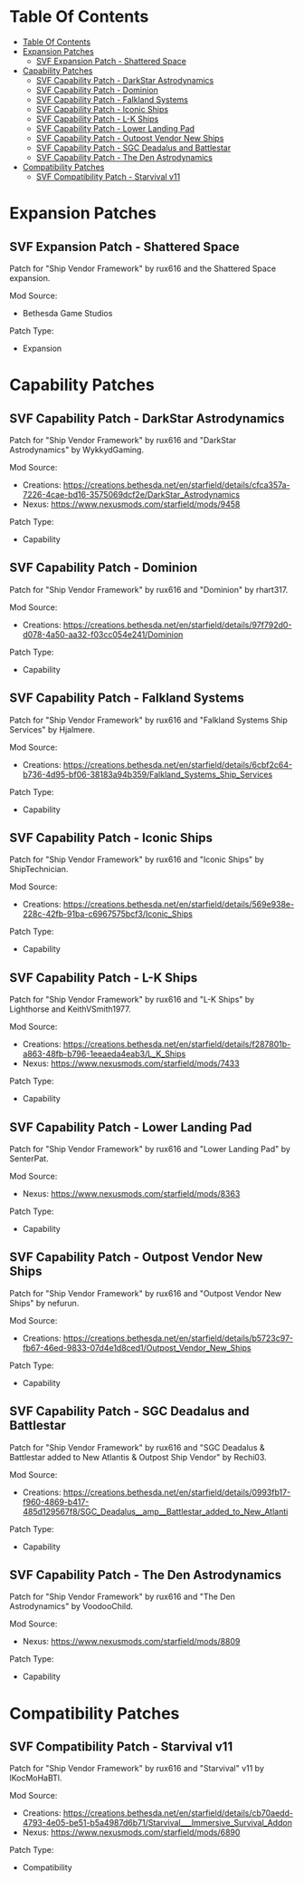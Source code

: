 Table Of Contents
=================
- [Table Of Contents](#table-of-contents)
- [Expansion Patches](#expansion-patches)
    - [SVF Expansion Patch - Shattered Space](#svf-expansion-patch---shattered-space)
- [Capability Patches](#capability-patches)
    - [SVF Capability Patch - DarkStar Astrodynamics](#svf-capability-patch---darkstar-astrodynamics)
    - [SVF Capability Patch - Dominion](#svf-capability-patch---dominion)
    - [SVF Capability Patch - Falkland Systems](#svf-capability-patch---falkland-systems)
    - [SVF Capability Patch - Iconic Ships](#svf-capability-patch---iconic-ships)
    - [SVF Capability Patch - L-K Ships](#svf-capability-patch---l-k-ships)
    - [SVF Capability Patch - Lower Landing Pad](#svf-capability-patch---lower-landing-pad)
    - [SVF Capability Patch - Outpost Vendor New Ships](#svf-capability-patch---outpost-vendor-new-ships)
    - [SVF Capability Patch - SGC Deadalus and Battlestar](#svf-capability-patch---sgc-deadalus-and-battlestar)
    - [SVF Capability Patch - The Den Astrodynamics](#svf-capability-patch---the-den-astrodynamics)
- [Compatibility Patches](#compatibility-patches)
    - [SVF Compatibility Patch - Starvival v11](#svf-compatibility-patch---starvival-v11)


Expansion Patches
=================

SVF Expansion Patch - Shattered Space
-----
Patch for "Ship Vendor Framework" by rux616 and the Shattered Space expansion.

Mod Source:
- Bethesda Game Studios

Patch Type:
- Expansion


Capability Patches
==================

SVF Capability Patch - DarkStar Astrodynamics
-----
Patch for "Ship Vendor Framework" by rux616 and "DarkStar Astrodynamics" by WykkydGaming.

Mod Source:
- Creations: https://creations.bethesda.net/en/starfield/details/cfca357a-7226-4cae-bd16-3575069dcf2e/DarkStar_Astrodynamics
- Nexus: https://www.nexusmods.com/starfield/mods/9458

Patch Type:
- Capability


SVF Capability Patch - Dominion
-----
Patch for "Ship Vendor Framework" by rux616 and "Dominion" by rhart317.

Mod Source:
- Creations: https://creations.bethesda.net/en/starfield/details/97f792d0-d078-4a50-aa32-f03cc054e241/Dominion

Patch Type:
- Capability


SVF Capability Patch - Falkland Systems
-----
Patch for "Ship Vendor Framework" by rux616 and "Falkland Systems Ship Services" by Hjalmere.

Mod Source:
- Creations: https://creations.bethesda.net/en/starfield/details/6cbf2c64-b736-4d95-bf06-38183a94b359/Falkland_Systems_Ship_Services

Patch Type:
- Capability


SVF Capability Patch - Iconic Ships
-----
Patch for "Ship Vendor Framework" by rux616 and "Iconic Ships" by ShipTechnician.

Mod Source:
- Creations: https://creations.bethesda.net/en/starfield/details/569e938e-228c-42fb-91ba-c6967575bcf3/Iconic_Ships

Patch Type:
- Capability


SVF Capability Patch - L-K Ships
-----
Patch for "Ship Vendor Framework" by rux616 and "L-K Ships" by Lighthorse and KeithVSmith1977.

Mod Source:
- Creations: https://creations.bethesda.net/en/starfield/details/f287801b-a863-48fb-b796-1eeaeda4eab3/L_K_Ships
- Nexus: https://www.nexusmods.com/starfield/mods/7433

Patch Type:
- Capability


SVF Capability Patch - Lower Landing Pad
-----
Patch for "Ship Vendor Framework" by rux616 and "Lower Landing Pad" by SenterPat.

Mod Source:
- Nexus: https://www.nexusmods.com/starfield/mods/8363

Patch Type:
- Capability


SVF Capability Patch - Outpost Vendor New Ships
-----
Patch for "Ship Vendor Framework" by rux616 and "Outpost Vendor New Ships" by nefurun.

Mod Source:
- Creations: https://creations.bethesda.net/en/starfield/details/b5723c97-fb67-46ed-9833-07d4e1d8ced1/Outpost_Vendor_New_Ships

Patch Type:
- Capability


SVF Capability Patch - SGC Deadalus and Battlestar
-----
Patch for "Ship Vendor Framework" by rux616 and "SGC Deadalus & Battlestar added to New Atlantis & Outpost Ship Vendor" by Rechi03.

Mod Source:
- Creations: https://creations.bethesda.net/en/starfield/details/0993fb17-f960-4869-b417-485d129567f8/SGC_Deadalus__amp__Battlestar_added_to_New_Atlanti

Patch Type:
- Capability


SVF Capability Patch - The Den Astrodynamics
-----
Patch for "Ship Vendor Framework" by rux616 and "The Den Astrodynamics" by VoodooChild.

Mod Source:
- Nexus: https://www.nexusmods.com/starfield/mods/8809

Patch Type:
- Capability


Compatibility Patches
=====================

SVF Compatibility Patch - Starvival v11
-----
Patch for "Ship Vendor Framework" by rux616 and "Starvival" v11 by lKocMoHaBTl.

Mod Source:
- Creations: https://creations.bethesda.net/en/starfield/details/cb70aedd-4793-4e05-be51-b5a4987d6b71/Starvival___Immersive_Survival_Addon
- Nexus: https://www.nexusmods.com/starfield/mods/6890

Patch Type:
- Compatibility
